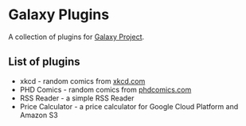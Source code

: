# Galaxy Plugins
A collection of plugins for [Galaxy Project](https://github.com/galaxyproject/galaxy).

## List of plugins
- xkcd - random comics from [xkcd.com](http://xkcd.com/)
- PHD Comics - random comics from [phdcomics.com](http://phdcomics.com/comics.php)
- RSS Reader - a simple RSS Reader
- Price Calculator - a price calculator for Google Cloud Platform and Amazon S3
